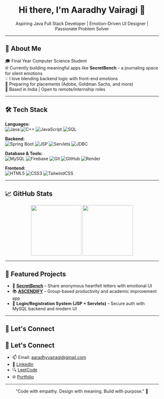 <h1 align="center">Hi there, I'm Aaradhy Vairagi 👋</h1>

<p align="center">
  Aspiring Java Full Stack Developer | Emotion-Driven UI Designer | Passionate Problem Solver
</p>

---

## 💼 About Me

🎓 Final Year Computer Science Student  
🌐 Currently building meaningful apps like **SecretBench** – a journaling space for silent emotions  
💡 I love blending backend logic with front-end emotions  
🧠 Preparing for placements (Adobe, Goldman Sachs, and more)  
📍 Based in India | Open to remote/internship roles  

---

## 🛠️ Tech Stack

**Languages:**  
![Java](https://img.shields.io/badge/-Java-000?&logo=Java&logoColor=007396)
![C++](https://img.shields.io/badge/-C++-000?&logo=c%2B%2B)
![JavaScript](https://img.shields.io/badge/-JavaScript-000?&logo=javascript)
![SQL](https://img.shields.io/badge/-SQL-000?&logo=mysql)

**Backend:**  
![Spring Boot](https://img.shields.io/badge/-SpringBoot-000?&logo=springboot)
![JSP](https://img.shields.io/badge/-JSP-000?&logo=java)
![Servlets](https://img.shields.io/badge/-Servlets-000?&logo=java)
![JDBC](https://img.shields.io/badge/-JDBC-000?&logo=java)

**Database & Tools:**  
![MySQL](https://img.shields.io/badge/-MySQL-000?&logo=mysql)
![Firebase](https://img.shields.io/badge/-Firebase-000?&logo=firebase)
![Git](https://img.shields.io/badge/-Git-000?&logo=git)
![GitHub](https://img.shields.io/badge/-GitHub-000?&logo=github)
![Render](https://img.shields.io/badge/-Render-000?&logo=render)

**Frontend:**  
![HTML5](https://img.shields.io/badge/-HTML5-000?&logo=html5)
![CSS3](https://img.shields.io/badge/-CSS3-000?&logo=css3)
![TailwindCSS](https://img.shields.io/badge/-TailwindCSS-000?&logo=tailwind-css)

---

## 📈 GitHub Stats

<p align="center">
  <img src="https://github-readme-stats.vercel.app/api?username=aaradhy22&show_icons=true&theme=github_dark" height="165">
  <img src="https://github-readme-stats.vercel.app/api/top-langs/?username=aaradhy22&layout=compact&theme=github_dark" height="165">
</p>

---

## 🚀 Featured Projects

- 💌 **[SecretBench](https://github.com/aaradhy22/secretbench)** – Share anonymous heartfelt letters with emotional UI
- 📚 **[ASCENDIFY](https://github.com/aaradhy22/ascendify)** – Group-based productivity and academic improvement app
- 🔐 **Login/Registration System (JSP + Servlets)** – Secure auth with MySQL backend and modern UI

---

## 🔗 Let's Connect

## 🔗 Let's Connect

- 📫 Email: aaradhyvairagi@gmail.com  
- 💼 [LinkedIn](https://www.linkedin.com/in/aaradhy-vairagi-a22b35317/)  
- 🔍 [LeetCode](https://leetcode.com/u/aaradhyavairagi/)  
- 🌐 [Portfolio](https://aaradhy22.github.io/portfolio/)


---

<p align="center">
  "Code with empathy. Design with meaning. Build with purpose." 💙
</p>
